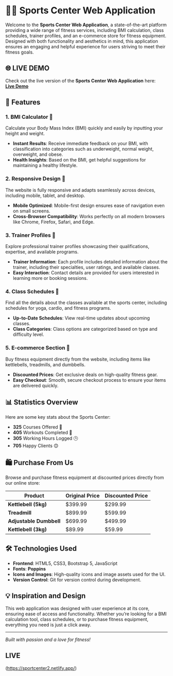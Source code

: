 # 🏋️‍♀️ Sports Center Web Application

Welcome to the **Sports Center Web Application**, a state-of-the-art platform providing a wide range of fitness services, including BMI calculation, class schedules, trainer profiles, and an e-commerce store for fitness equipment. Designed with both functionality and aesthetics in mind, this application ensures an engaging and helpful experience for users striving to meet their fitness goals.

## 🌐 LIVE DEMO

Check out the live version of the **Sports Center Web Application** here:  
[**Live Demo**](https://sportcenter2.netlify.app/)

## 🚀 Features

### 1. **BMI Calculator** 🧮
Calculate your Body Mass Index (BMI) quickly and easily by inputting your height and weight.  
- **Instant Results**: Receive immediate feedback on your BMI, with classification into categories such as underweight, normal weight, overweight, and obese.
- **Health Insights**: Based on the BMI, get helpful suggestions for maintaining a healthy lifestyle.

### 2. **Responsive Design** 📱
The website is fully responsive and adapts seamlessly across devices, including mobile, tablet, and desktop.
- **Mobile Optimized**: Mobile-first design ensures ease of navigation even on small screens.
- **Cross-Browser Compatibility**: Works perfectly on all modern browsers like Chrome, Firefox, Safari, and Edge.

### 3. **Trainer Profiles** 🏅
Explore professional trainer profiles showcasing their qualifications, expertise, and available programs.
- **Trainer Information**: Each profile includes detailed information about the trainer, including their specialties, user ratings, and available classes.
- **Easy Interaction**: Contact details are provided for users interested in learning more or booking sessions.

### 4. **Class Schedules** 📅
Find all the details about the classes available at the sports center, including schedules for yoga, cardio, and fitness programs.
- **Up-to-Date Schedules**: View real-time updates about upcoming classes.
- **Class Categories**: Class options are categorized based on type and difficulty level.

### 5. **E-commerce Section** 🛒
Buy fitness equipment directly from the website, including items like kettlebells, treadmills, and dumbbells.
- **Discounted Prices**: Get exclusive deals on high-quality fitness gear.
- **Easy Checkout**: Smooth, secure checkout process to ensure your items are delivered quickly.

## 📊 Statistics Overview

Here are some key stats about the Sports Center:

- **325** Courses Offered 🏫  
- **405** Workouts Completed 💪  
- **305** Working Hours Logged 🕒  
- **705** Happy Clients 😊  

## 🛍️ Purchase From Us

Browse and purchase fitness equipment at discounted prices directly from our online store:

| Product                    | Original Price | Discounted Price |
|----------------------------|----------------|------------------|
| **Kettlebell (5kg)**        | $399.99        | $299.99          |
| **Treadmill**               | $899.99        | $599.99          |
| **Adjustable Dumbbell**     | $699.99        | $499.99          |
| **Kettlebell (3kg)**        | $89.99         | $59.99           |

## 🛠️ Technologies Used

- **Frontend**: HTML5, CSS3, Bootstrap 5, JavaScript
- **Fonts**: **Poppins**
- **Icons and Images**: High-quality icons and image assets used for the UI.
- **Version Control**: Git for version control during development.

## 💡 Inspiration and Design

This web application was designed with user experience at its core, ensuring ease of access and functionality. Whether you’re looking for a BMI calculation tool, class schedules, or to purchase fitness equipment, everything you need is just a click away.

---

*Built with passion and a love for fitness!*


## LIVE

(https://sportcenter2.netlify.app/)
